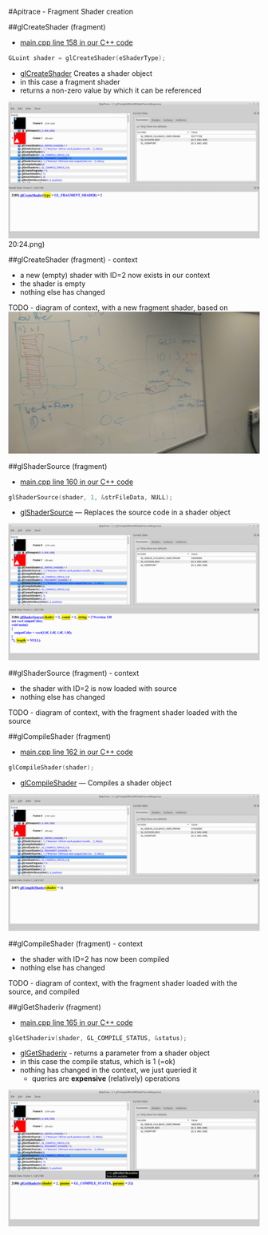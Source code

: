 #Apitrace - Fragment Shader creation

##glCreateShader (fragment)

- [main.cpp line 158 in our C++ code](https://github.com/shearer12345/graphics_examples_in_git_branches/blob/glTraingleWhiteWithApiTrace/main.cpp#L158)
```C++
GLuint shader = glCreateShader(eShaderType);
```

- [glCreateShader](https://www.opengl.org/sdk/docs/man4/html/glCreateShader.xhtml) Creates a shader object
- in this case a fragment shader
- returns a non-zero value by which it can be referenced

![01_createShaderFragment.png](assets/apitrace/03_glCreateShader_fragment/01_createShaderFragment.png)
20:24.png)

##glCreateShader (fragment) - context

- a new (empty) shader with ID=2 now exists in our context
- the shader is empty
- nothing else has changed

TODO - diagram of context, with a new fragment shader, based on ![assets/apitrace/context_draft.jpg](assets/apitrace/context_draft.jpg)

##glShaderSource (fragment)

- [main.cpp line 160 in our C++ code](https://github.com/shearer12345/graphics_examples_in_git_branches/blob/glTraingleWhiteWithApiTrace/main.cpp#L160)
```C++
glShaderSource(shader, 1, &strFileData, NULL);
```

- [glShaderSource](https://www.opengl.org/sdk/docs/man4/html/glShaderSource.xhtml) — Replaces the source code in a shader object

![02_glShaderSourceFragment.png](assets/apitrace/03_glCreateShader_fragment/02_glShaderSourceFragment.png)

##glShaderSource (fragment) - context

- the shader with ID=2 is now loaded with source
- nothing else has changed

TODO - diagram of context, with the fragment shader loaded with the source

##glCompileShader (fragment)

- [main.cpp line 162 in our C++ code](https://github.com/shearer12345/graphics_examples_in_git_branches/blob/glTraingleWhiteWithApiTrace/main.cpp#L162)
```C++
glCompileShader(shader);
```

- [glCompileShader](https://www.opengl.org/sdk/docs/man4/html/glCompileShader.xhtml) — Compiles a shader object

![03_glCompileShaderFragment.png](assets/apitrace/03_glCreateShader_fragment/03_glCompileShaderFragment.png)


##glCompileShader (fragment) - context

- the shader with ID=2 has now been compiled
- nothing else has changed

TODO - diagram of context, with the fragment shader loaded with the source, and compiled

##glGetShaderiv (fragment)

- [main.cpp line 165 in our C++ code](https://github.com/shearer12345/graphics_examples_in_git_branches/blob/glTraingleWhiteWithApiTrace/main.cpp#L165)
```C++
glGetShaderiv(shader, GL_COMPILE_STATUS, &status);
```

- [glGetShaderiv](https://www.opengl.org/sdk/docs/man4/html/glGetShader.xhtml) - returns a parameter from a shader object
- in this case the compile status, which is 1 (=ok)
- nothing has changed in the context, we just queried it
    - queries are **expensive** (relatively) operations

![04_glGetShaderivFragment.png](assets/apitrace/03_glCreateShader_fragment/04_glGetShaderivFragment.png)
